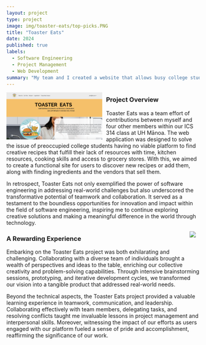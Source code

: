 ```yaml
---
layout: project
type: project
image: img/toaster-eats/top-picks.PNG
title: "Toaster Eats"
date: 2024
published: true
labels:
  - Software Engineering
  - Project Management
  - Web Development
summary: "My team and I created a website that allows busy college students to navigate tasty meal options tailored to their constraints with time and budget. It provides users with a platform for creating and sharing recipes, with the support of nearby vendors." 
---
```


<div style="float: left; margin-right: 10px;">
  <img width="250px" class="rounded" src="https://raw.githubusercontent.com/k-deguz/k-deguz.github.io/main/img/toaster-eats/toaster_landing.png">
</div>

### Project Overview
Toaster Eats was a team effort of contributions between myself and four other members within our ICS 314 class at UH Mānoa. The web application was designed to solve the issue of preoccupied college students having no viable platform to find creative recipes that fulfill their lack of resources with time, kitchen resources, cooking skills and access to grocery stores. With this, we aimed to create a functional site for users to discover new recipes or add them, along with finding ingredients and the vendors that sell them. 

In retrospect, Toaster Eats not only exemplified the power of software engineering in addressing real-world challenges but also underscored the transformative potential of teamwork and collaboration. It served as a testament to the boundless opportunities for innovation and impact within the field of software engineering, inspiring me to continue exploring creative solutions and making a meaningful difference in the world through technology.


<div style="float: right; margin-right: 10px;">
  <img width="250px" class="rounded" src="https://miro.medium.com/v2/resize:fit:1400/1*u4EBes6Muu2fy7iM8igMug.jpeg">
</div>

### A Rewarding Experience
Embarking on the Toaster Eats project was both exhilarating and challenging. Collaborating with a diverse team of individuals brought a wealth of perspectives and ideas to the table, enriching our collective creativity and problem-solving capabilities. Through intensive brainstorming sessions, prototyping, and iterative development cycles, we transformed our vision into a tangible product that addressed real-world needs.

Beyond the technical aspects, the Toaster Eats project provided a valuable learning experience in teamwork, communication, and leadership. Collaborating effectively with team members, delegating tasks, and resolving conflicts taught me invaluable lessons in project management and interpersonal skills. Moreover, witnessing the impact of our efforts as users engaged with our platform fueled a sense of pride and accomplishment, reaffirming the significance of our work.
